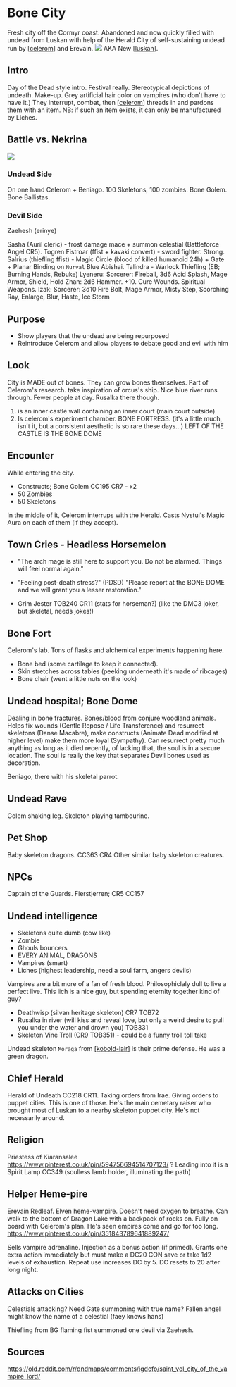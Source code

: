 # Bone City
Fresh city off the Cormyr coast.
Abandoned and now quickly filled with undead from Luskan with help of the Herald
City of self-sustaining undead run by [[celerom]] and Erevain.
![](bonecity.png)
AKA New [[luskan]].

## Intro
Day of the Dead style intro.
Festival really. Stereotypical depictions of undeath. Make-up. Grey artificial hair color on vampires (who don't have to have it.)
They interrupt, combat, then [[celerom]] threads in and pardons them with an item. NB: if such an item exists, it can only be manufactured by Liches.

## Battle vs. Nekrina
![](bonecity-battleground.jpg)

### Undead Side
On one hand Celerom + Beniago. 100 Skeletons, 100 zombies.
Bone Golem. Bone Ballistas.


### Devil Side
Zaehesh (erinye)

Sasha (Auril cleric) - frost damage mace + summon celestial (Battleforce Angel CR5).
Togren Fistroar (ffist + kavaki convert) - sword fighter. Strong.
Salrius (thiefling ffist) - Magic Circle (blood of killed humanoid 24h) + Gate + Planar Binding on `Nurval` Blue Abishai.
Talindra - Warlock Thiefling (EB; Burning Hands, Rebuke)
Lyeneru: Sorcerer: Fireball, 3d6 Acid Splash, Mage Armor, Shield, Hold
Zhan: 2d6 Hammer. +10. Cure Wounds. Spiritual Weapons.
Izak: Sorcerer: 3d10 Fire Bolt, Mage Armor, Misty Step, Scorching Ray, Enlarge, Blur, Haste, Ice Storm

## Purpose
- Show players that the undead are being repurposed
- Reintroduce Celerom and allow players to debate good and evil with him

## Look
City is MADE out of bones. They can grow bones themselves. Part of Celerom's research.
take inspiration of orcus's ship.
Nice blue river runs through. Fewer people at day. Rusalka there though.

1. is an inner castle wall containing an inner court (main court outside)
2. Is celerom's experiment chamber. BONE FORTRESS. (it's a little much, isn't it, but a consistent aesthetic is so rare these days...)
LEFT OF THE CASTLE IS THE BONE DOME

## Encounter
While entering the city.
- Constructs; Bone Golem CC195 CR7 - x2
- 50 Zombies
- 50 Skeletons

In the middle of it, Celerom interrups with the Herald.
Casts Nystul's Magic Aura on each of them (if they accept).

## Town Cries - Headless Horsemelon
- "The arch mage is still here to support you. Do not be alarmed. Things will feel normal again."
- "Feeling post-death stress?" (PDSD) "Please report at the BONE DOME and we will grant you a lesser restoration."

- Grim Jester TOB240 CR11 (stats for horseman?) (like the DMC3 joker, but skeletal, needs jokes!)

## Bone Fort
Celerom's lab. Tons of flasks and alchemical experiments happening here.
- Bone bed (some cartilage to keep it connected).
- Skin stretches across tables (peeking underneath it's made of ribcages)
- Bone chair (went a little nuts on the look)

## Undead hospital; Bone Dome
Dealing in bone fractures. Bones/blood from conjure woodland animals.
Helps fix wounds (Gentle Repose / Life Transference) and resurrect skeletons (Danse Macabre), make constructs (Animate Dead modified at higher level) make them more loyal (Sympathy).
Can resurrect pretty much anything as long as it died recently, of lacking that, the soul is in a secure location. The soul is really the key that separates
Devil bones used as decoration.

Beniago, there with his skeletal parrot.

## Undead Rave
Golem shaking leg. Skeleton playing tambourine.

## Pet Shop
Baby skeleton dragons. CC363 CR4
Other similar baby skeleton creatures.

## NPCs
Captain of the Guards. Fierstjerren; CR5 CC157

## Undead intelligence
- Skeletons quite dumb (cow like)
- Zombie
- Ghouls bouncers
- EVERY ANIMAL, DRAGONS
- Vampires (smart)
- Liches (highest leadership, need a soul farm, angers devils)

Vampires are a bit more of a fan of fresh blood. Philosophiclaly dull to live a perfect live.
This lich is a nice guy, but spending eternity together kind of guy?

- Deathwisp (silvan heritage skeleton) CR7 TOB72
- Rusalka in river (will kiss and reveal love, but only a weird desire to pull you under the water and drown you) TOB331
- Skeleton Vine Troll (CR9 TOB351) - could be a funny troll toll take

Undead skeleton `Moraga` from [[kobold-lair]] is their prime defense. He was a green dragon.

## Chief Herald
Herald of Undeath CC218 CR11.
Taking orders from Irae. Giving orders to puppet cities. This is one of those.
He's the main cemetary raiser who brought most of Luskan to a nearby skeleton puppet city.
He's not necessarily around.

## Religion
Priestess of Kiaransalee https://www.pinterest.co.uk/pin/594756694514707123/ ?
Leading into it is a Spirit Lamp CC349 (soulless lamb holder, illuminating the path)

## Helper Heme-pire
Erevain Redleaf. Elven heme-vampire. Doesn't need oxygen to breathe. Can walk to the bottom of Dragon Lake with a backpack of rocks on. Fully on board with Celerom's plan. He's seen empires come and go for too long.
https://www.pinterest.co.uk/pin/351843789641889247/

Sells vampire adrenaline. Injection as a bonus action (if primed). Grants one extra action immediately but must make a DC20 CON save or take 1d2 levels of exhaustion. Repeat use increases DC by 5. DC resets to 20 after long night.

## Attacks on Cities
Celestials attacking? Need Gate summoning with true name?
Fallen angel might know the name of a celestial (faey knows hans)

Thiefling from BG flaming fist summoned one devil via Zaehesh.

## Sources
https://old.reddit.com/r/dndmaps/comments/igdcfo/saint_vol_city_of_the_vampire_lord/

[//begin]: # "Autogenerated link references for markdown compatibility"
[celerom]: ../npcs/celerom "Celerum"
[luskan]: ../north/luskan "Luskan"
[kobold-lair]: ../whiteplume/kobold-lair "Moraga's Lair"
[//end]: # "Autogenerated link references"
